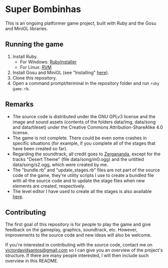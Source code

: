 # Super Bombinhas

This is an ongoing platformer game project, built with Ruby and the Gosu and MiniGL libraries.

## Running the game

1. Install Ruby.
    * For Windows: [RubyInstaller](https://rubyinstaller.org/)
    * For Linux: [RVM](https://rvm.io/)
2. Install Gosu and MiniGL (see "Installing" [here](https://github.com/victords/minigl)).
3. Clone this repository.
4. Open a command prompt/terminal in the repository folder and run `ruby game.rb`.

## Remarks

* The source code is distributed under the GNU GPLv3 license and the image and sound assets (contents of the folders data/img, data/song and data/tileset) under the Creative Commons Attribution-ShareAlike 4.0 license.
* The game is not complete. There could be even some crashes in specific situations (for example, if you complete all of the stages that have been created so far).
* Regarding the soundtrack, all credit goes to [Zergananda](https://zergananda.bandcamp.com/), except for the tracks "Desert Theme" (file data/song/m0.ogg) and the untitled data/song/s2.ogg, which were created by me.
* The "bundle.rb" and "update_stages.rb" files are not part of the source code of the game, they're utility scripts I use to create a bundled file with all the source code and to update the stage files when new elements are created, respectively.
* The level editor I have used to create all the stages is also available [here](https://github.com/victords/super-bombinhas-editor).

## Contributing

The first goal of this repository is for people to play the game and give feedback on the gameplay, graphics, soundtrack, etc. However, improvements to the source code and new ideas will also be welcome.

If you're interested in contributing with the source code, contact me on [victordavidsantos@gmail.com](mailto:victordavidsantos@gmail.com) so I can give you an overview of the project's structure. If there are many people interested, I will then include such overview in this README.
